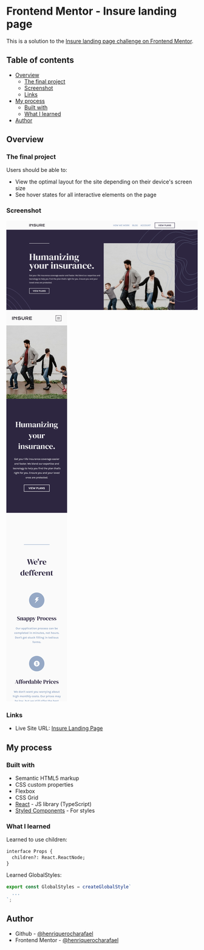 # Frontend Mentor - Insure landing page

This is a solution to the [Insure landing page challenge on Frontend Mentor](https://www.frontendmentor.io/challenges/insure-landing-page-uTU68JV8).

## Table of contents

- [Overview](#overview)
  - [The final project](#the-finalproject)
  - [Screenshot](#screenshot)
  - [Links](#links)
- [My process](#my-process)
  - [Built with](#built-with)
  - [What I learned](#what-i-learned)
- [Author](#author)

## Overview

### The final project

Users should be able to:

- View the optimal layout for the site depending on their device's screen size
- See hover states for all interactive elements on the page

### Screenshot

![desktop layout image](desktoplayout.png)
![mobile layout image](mobilelayout.png)

### Links

- Live Site URL: [Insure Landing Page](https://insure-landingpage.pages.dev/)

## My process

### Built with

- Semantic HTML5 markup
- CSS custom properties
- Flexbox
- CSS Grid
- [React](https://reactjs.org/) - JS library (TypeScript)
- [Styled Components](https://styled-components.com/) - For styles

### What I learned

Learned to use children:

```tsx
interface Props {
  children?: React.ReactNode;
}
```

Learned GlobalStyles:

```ts
export const GlobalStyles = createGlobalStyle`
  ...
`;
```

## Author

- Github - [@henriquerocharafael](https://github.com/henriquerocharafael)
- Frontend Mentor - [@henriquerocharafael](https://www.frontendmentor.io/profile/henriquerocharafael)
